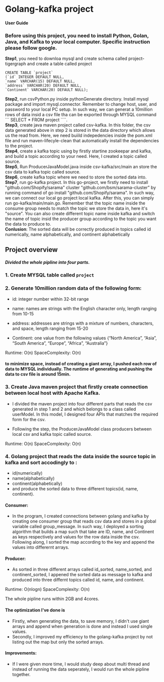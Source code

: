 # Golang-kafka project

#### User Guide

### Before using this project, you need to install Python, Golan, Java, and Kafka to your local computer. Specific instruction please follow google.

**Step1**, you need to downloa mysql and create schema called project-tigergraph and create a table called project
```
CREATE TABLE `project`
(`id` INTEGER DEFAULT NULL,
`name` VARCHAR(15) DEFAULT NULL,
`address` VARCHAR(20) DEFAULT NULL,
`Continent` VARCHAR(20) DEFAULT NULL);
```
**Step2**, run csvPython.py inside pythonGenerate directory. Install mysql package and import mysql.connector. Remember to change host, user, and password to your local PC setup. In such way, we can generat a 10million rows of data insid a csv file tha can be exported through MYSQL command ``` SELECT * FROM project ````.
<br />
**Step3**, create java maven project called csv-kafka. In this folder, the csv data generated above in step 2 is stored in the data directory which allows us the read from. Here, we need buiild indepedencies inside the pom.xml file and run maven-lifecyle-clean that automatically install the dependencies to the project.
<br />
**Step4**, create a kafka topic using by firstly startine zookeepar and kafka, and build a topic according to your need. Here, I created a topic called source.
<br />
**Step5**, Run ProducerJavaModel.java inside csv-kafka/src/main an store the csv data to kafka topic called source.
<br />
**Step6**, create kafka topic where we need to store the sorted data into.
<br />
**Step7**, run go-kafka project. In this go-project, we firstly need to install "github.com/Shopify/sarama"
	cluster "github.com/bsm/sarama-cluster" by running command of go install "github.com/Shopify/sarama". In such way, we can connect our local go project local kafka. After this, you can simply run go-kafka/main/main.go. Remember that the topic name inside the consume group needs to match the topic we store the data in, here it's "source". You can also create different topic name inside kafka and switch the name of topic insid the producer group according to the topic you want the data to produce to. 
<br />
**Conlusion**: The sorted data will be correctly produced in topics called id numerically, name alphabetically, and continent alphabetically

## Project overview
##### Divided the whole pipline into four parts.

### 1. Create MYSQL table called `project`

### 2. Generate 10million random data of the following form:

* id: integer number within 32-bit range

* name: names are strings with the English character only, length ranging from 10-15 

* address: addresses are strings with a mixture of numbers, characters, and space, length ranging from 15-20

* Continent: one value from the following values {“North America”, “Asia”, “South America”, “Europe”, “Africa”, “Australia”}

Runtime: O(n)
SpaceComplexity: O(n)

#### to minimize space, instead of creating a giant array, I pushed each row of data to MYSQL individually. The runtime of generating and pushing the data to csv file is around 15min.

### 3. Create Java maven project that firstly create connection between local host with Apache Kafka.

* I divided the maven project into four different parts that reads the csv generated in step 1 and 2 and which belongs to a class called userModel. In this model, I designed four APIs that matches the required form for the csv.

* Following the step, the ProducerJavaModel class producers between local csv and kafka topic called source. 

Runtime: O(n)
SpaceComplexity: O(n)

### 4. Golang project that reads the data inside the source topic in kafka and sort accodingly to :

* id(numerically) 
* name(alphabetically)
* continent(alphabetically)
* and produce the sorted data to three different topics(id, name, continent).
 
 #### Consumer:
* In the program, I created connections between golang and kafka by creating one consumer group that reads csv data and stores in a global variable called 
group_message. In such way, I deployed a sorting algorithm that builds a map such that take are ID, name, and Continent as keys respectively and values for the row data inside the csv. Following along, I sorted the map according to the key and append the values into differernt arrays.

#### Producer:
* As sorted in three different arrays called id_sorted, name_sorted, and continent_sorted, I appened the sorted data as message to kafka and produced into three differnt topics called id, name, and continent. 
 
 Runtime: O(nlogn)
 SpaceComplexity: O(n)

The whole pipline runs within 2GB and 4cores.

#### The optimization I've done is
* Firstly, when generating the data, to save memory, I didn't use giant arrays and append when generation is done and instead I used single values. 
* Secondly, I improved my efficiency to the golang-kafka project by not listing out the map but only the sorted arrays.
 
#### Improvements:
* If I were given more time, I would study deep about multi thread and instead of running the data seperately, I would run the whole pipline together.
